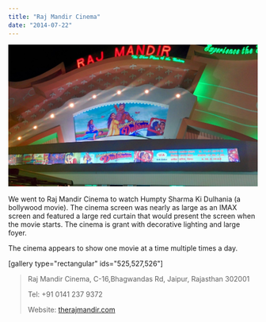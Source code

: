 ```yaml
---
title: "Raj Mandir Cinema"
date: "2014-07-22"
---
```


![IMG_20140722_210813](images/IMG_20140722_210813-1024x583.jpg)

We went to Raj Mandir Cinema to watch Humpty Sharma Ki Dulhania (a bollywood movie). The cinema screen was nearly as large as an IMAX screen and featured a large red curtain that would present the screen when the movie starts. The cinema is grant with decorative lighting and large foyer.

The cinema appears to show one movie at a time multiple times a day.

\[gallery type="rectangular" ids="525,527,526"\]

> Raj Mandir Cinema, C-16,Bhagwandas Rd, Jaipur, Rajasthan 302001
> 
> Tel: +91 0141 237 9372
> 
> Website: [therajmandir.com](http://therajmandir.com/)
